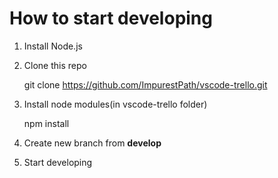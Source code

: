 # How to start developing

1. Install Node.js

2. Clone this repo 

    git clone https://github.com/ImpurestPath/vscode-trello.git

3. Install node modules(in vscode-trello folder)
    
    npm install

4. Create new branch from **develop** 

5. Start developing